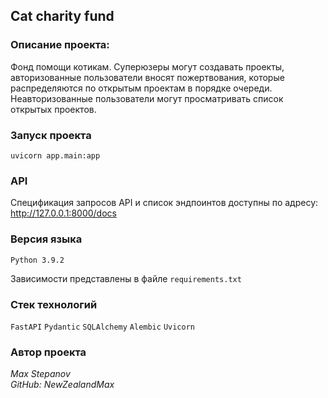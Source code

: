 ## Cat charity fund

### Описание проекта:
Фонд помощи котикам. Суперюзеры могут создавать проекты, авторизованные пользователи вносят пожертвования, которые распределяются по открытым проектам в порядке очереди. Неавторизованные пользователи могут просматривать список открытых проектов.

### Запуск проекта
```
uvicorn app.main:app

```

### API
Спецификация запросов API и список эндпоинтов доступны по адресу:
http://127.0.0.1:8000/docs

### Версия языка
`Python 3.9.2`

Зависимости представлены в файле `requirements.txt`

### Стек технологий
`FastAPI` `Pydantic` `SQLAlchemy` `Alembic` `Uvicorn`

### Автор проекта
_Max Stepanov_  
_GitHub: NewZealandMax_
